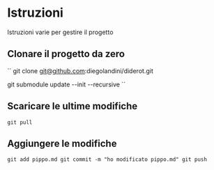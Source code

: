 # Istruzioni

Istruzioni varie per gestire il progetto

## Clonare il progetto da zero

``
git clone git@github.com:diegolandini/diderot.git

git submodule update --init --recursive
``

## Scaricare le ultime modifiche

``
git pull
``

## Aggiungere le modifiche

``
git add pippo.md
git commit -m "ho modificato pippo.md"
git push
``
